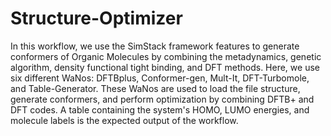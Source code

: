 # Structure-Optimizer

In this workflow, we use the SimStack framework features to generate conformers of Organic Molecules by combining the metadynamics, genetic algorithm, density functional tight binding, and DFT methods. Here, we use six different WaNos: DFTBplus, Conformer-gen, Mult-It, DFT-Turbomole, and Table-Generator. These WaNos are used to load the file structure, generate conformers, and perform optimization by combining DFTB+ and DFT codes. A table containing the system's HOMO, LUMO energies, and molecule labels is the expected output of the workflow.
